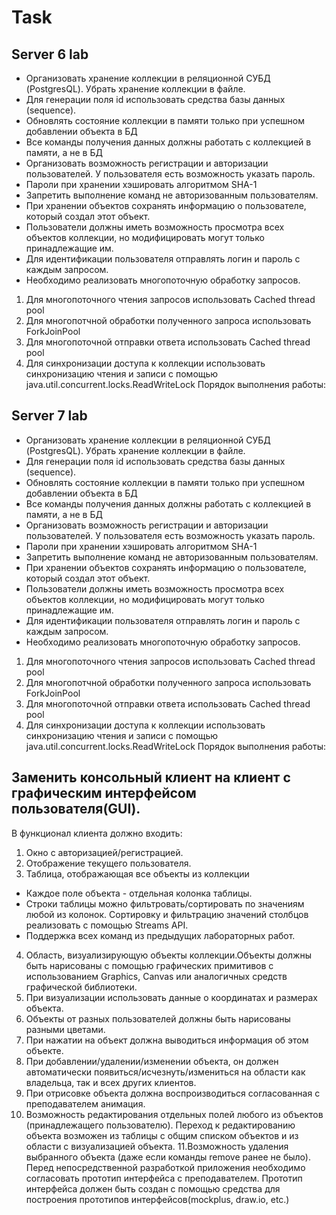# Task
## Server 6 lab
* Организовать хранение коллекции в реляционной СУБД (PostgresQL). Убрать хранение коллекции в файле.
* Для генерации поля id использовать средства базы данных (sequence).
* Обновлять состояние коллекции в памяти только при успешном добавлении объекта в БД
* Все команды получения данных должны работать с коллекцией в памяти, а не в БД
* Организовать возможность регистрации и авторизации пользователей. У пользователя есть возможность указать пароль.
* Пароли при хранении хэшировать алгоритмом SHA-1
* Запретить выполнение команд не авторизованным пользователям.
* При хранении объектов сохранять информацию о пользователе, который создал этот объект.
* Пользователи должны иметь возможность просмотра всех объектов коллекции, но модифицировать могут только принадлежащие им.
* Для идентификации пользователя отправлять логин и пароль с каждым запросом.
* Необходимо реализовать многопоточную обработку запросов.

1. Для многопоточного чтения запросов использовать Cached thread pool
2. Для многопотчной обработки полученного запроса использовать ForkJoinPool
3. Для многопоточной отправки ответа использовать Cached thread pool
4. Для синхронизации доступа к коллекции использовать синхронизацию чтения и записи с помощью java.util.concurrent.locks.ReadWriteLock
Порядок выполнения работы:

## Server 7 lab
* Организовать хранение коллекции в реляционной СУБД (PostgresQL). Убрать хранение коллекции в файле.
* Для генерации поля id использовать средства базы данных (sequence).
* Обновлять состояние коллекции в памяти только при успешном добавлении объекта в БД
* Все команды получения данных должны работать с коллекцией в памяти, а не в БД
* Организовать возможность регистрации и авторизации пользователей. У пользователя есть возможность указать пароль.
* Пароли при хранении хэшировать алгоритмом SHA-1
* Запретить выполнение команд не авторизованным пользователям.
* При хранении объектов сохранять информацию о пользователе, который создал этот объект.
* Пользователи должны иметь возможность просмотра всех объектов коллекции, но модифицировать могут только принадлежащие им.
* Для идентификации пользователя отправлять логин и пароль с каждым запросом.
* Необходимо реализовать многопоточную обработку запросов.

1. Для многопоточного чтения запросов использовать Cached thread pool
2. Для многопотчной обработки полученного запроса использовать ForkJoinPool
3. Для многопоточной отправки ответа использовать Cached thread pool
4. Для синхронизации доступа к коллекции использовать синхронизацию чтения и записи с помощью java.util.concurrent.locks.ReadWriteLock
Порядок выполнения работы:



## Заменить консольный клиент на клиент с графическим интерфейсом пользователя(GUI). 
В функционал клиента должно входить:

1. Окно с авторизацией/регистрацией.
2. Отображение текущего пользователя.
3. Таблица, отображающая все объекты из коллекции
* Каждое поле объекта - отдельная колонка таблицы.
* Строки таблицы можно фильтровать/сортировать по значениям любой из колонок. Сортировку и фильтрацию значений столбцов реализовать с помощью Streams API.
* Поддержка всех команд из предыдущих лабораторных работ.
4. Область, визуализирующую объекты коллекции.Объекты должны быть нарисованы с помощью графических примитивов с использованием Graphics, Canvas или аналогичных средств графической библиотеки.
5. При визуализации использовать данные о координатах и размерах объекта.
6. Объекты от разных пользователей должны быть нарисованы разными цветами.
7. При нажатии на объект должна выводиться информация об этом объекте.
8. При добавлении/удалении/изменении объекта, он должен автоматически появиться/исчезнуть/измениться  на области как владельца, так и всех других клиентов. 
9. При отрисовке объекта должна воспроизводиться согласованная с преподавателем анимация.
10. Возможность редактирования отдельных полей любого из объектов (принадлежащего пользователю). Переход к редактированию объекта возможен из таблицы с общим списком объектов и из области с визуализацией объекта.
11.Возможность удаления выбранного объекта (даже если команды remove ранее не было).
Перед непосредственной разработкой приложения необходимо согласовать прототип интерфейса с преподавателем. Прототип интерфейса должен быть создан с помощью средства для построения прототипов интерфейсов(mockplus, draw.io, etc.)
